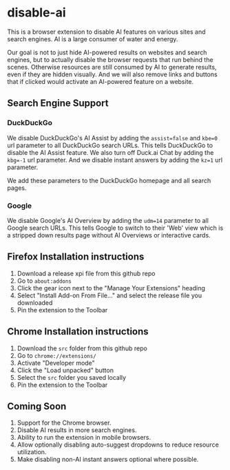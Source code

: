 # disable-ai
This is a browser extension to disable AI features on various sites and search engines. AI is a large consumer of water and energy.

Our goal is not to just hide AI-powered results on websites and search engines, but to actually disable the browser requests that run behind the scenes. Otherwise resources are still consumed by AI to generate results, even if they are hidden visually. And we will also remove links and buttons that if clicked would activate an AI-powered feature on a website.

## Search Engine Support

### DuckDuckGo
We disable DuckDuckGo's AI Assist by adding the `assist=false` and `kbe=0` url parameter to all DuckDuckGo search URLs. This tells DuckDuckGo to disable the AI Assist feature. We also turn off Duck.ai Chat by adding the `kbg=-1` url parameter. And we disable instant answers by adding the `kz=1` url parameter.

We add these parameters to the DuckDuckGo homepage and all search pages.

### Google
We disable Google's AI Overview by adding the `udm=14` parameter to all Google search URLs. This tells Google to switch to their 'Web' view which is a stripped down results page without AI Overviews or interactive cards.

## Firefox Installation instructions
1. Download a release xpi file from this github repo
2. Go to `about:addons`
3. Click the gear icon next to the "Manage Your Extensions" heading
4. Select "Install Add-on From File..." and select the release file you downloaded
5. Pin the extension to the Toolbar

## Chrome Installation instructions
1. Download the `src` folder from this github repo
2. Go to `chrome://extensions/`
3. Activate "Developer mode"
4. Click the "Load unpacked" button
5. Select the `src` folder you saved locally
6. Pin the extension to the Toolbar

## Coming Soon
1. Support for the Chrome browser.
2. Disable AI results in more search engines.
3. Ability to run the extension in mobile browsers.
4. Allow optionally disabling auto-suggest dropdowns to reduce resource utilization.
5. Make disabling non-AI instant answers optional where possible.
